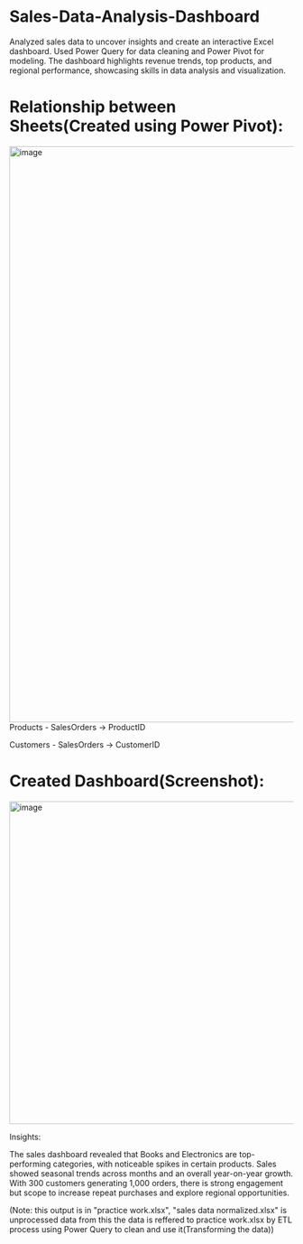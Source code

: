 # Sales-Data-Analysis-Dashboard
Analyzed sales data to uncover insights and create an interactive Excel dashboard. Used Power Query for data cleaning and Power Pivot for modeling. The dashboard highlights revenue trends, top products, and regional performance, showcasing skills in data analysis and visualization.

# Relationship between Sheets(Created using Power Pivot):
<img width="1919" height="1021" alt="image" src="https://github.com/user-attachments/assets/2a635f68-b1d9-4c3c-92ec-5cf93106638b" />
Products - SalesOrders -> ProductID

Customers - SalesOrders -> CustomerID

# Created Dashboard(Screenshot):
<img width="1133" height="572" alt="image" src="https://github.com/user-attachments/assets/7a1d61e6-e880-4f04-8382-440425ec4f7e" />

Insights:

The sales dashboard revealed that Books and Electronics are top-performing categories, with noticeable spikes in certain products. Sales showed seasonal trends across months and an overall year-on-year growth. With 300 customers generating 1,000 orders, there is strong engagement but scope to increase repeat purchases and explore regional opportunities.

(Note: this output is in "practice work.xlsx", "sales data normalized.xlsx" is unprocessed data from this the data is reffered to practice work.xlsx by ETL process using Power Query to clean and use it(Transforming the data))
